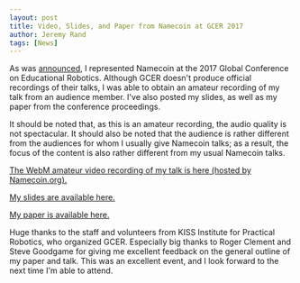 ```yaml
---
layout: post
title: Video, Slides, and Paper from Namecoin at GCER 2017
author: Jeremy Rand
tags: [News]
---
```


As was [announced]({{site.baseurl}}2017/07/06/gcer-2017.html), I represented Namecoin at the 2017 Global Conference on Educational Robotics.  Although GCER doesn't produce official recordings of their talks, I was able to obtain an amateur recording of my talk from an audience member.  I've also posted my slides, as well as my paper from the conference proceedings.

It should be noted that, as this is an amateur recording, the audio quality is not spectacular.  It should also be noted that the audience is rather different from the audiences for whom I usually give Namecoin talks; as a result, the focus of the content is also rather different from my usual Namecoin talks.

[The WebM amateur video recording of my talk is here (hosted by Namecoin.org).](https://www.namecoin.org/files/videos/gcer-2017/Namecoin-GCER-2017-1080p.webm)

[My slides are available here.]({{site.baseurl}}resources/presentations/GCER_2017/Namecoin_GCER_2017_Slides.pdf)

[My paper is available here.]({{site.baseurl}}resources/presentations/GCER_2017/Namecoin_GCER_2017_Paper.pdf)

Huge thanks to the staff and volunteers from KISS Institute for Practical Robotics, who organized GCER.  Especially big thanks to Roger Clement and Steve Goodgame for giving me excellent feedback on the general outline of my paper and talk.  This was an excellent event, and I look forward to the next time I'm able to attend.
